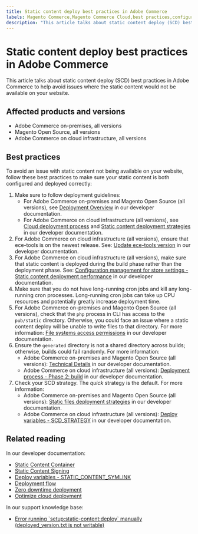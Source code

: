 ```yaml
---
title: Static content deploy best practices in Adobe Commerce
labels: Magento Commerce,Magento Commerce Cloud,best practices,configuration,content,deploy,deployment,ece-tools,static,Adobe Commerce,cloud infrastructure,on-premises
description: "This article talks about static content deploy (SCD) best practices in Adobe Commerce to help avoid issues where the static content would not be available on your website."
---
```


# Static content deploy best practices in Adobe Commerce

This article talks about static content deploy (SCD) best practices in Adobe Commerce to help avoid issues where the static content would not be available on your website.

## Affected products and versions

* Adobe Commerce on-premises, all versions
* Magento Open Source, all versions
* Adobe Commerce on cloud infrastructure, all versions

## Best practices

To avoid an issue with static content not being available on your website, follow these best practices to make sure your static content is both configured and deployed correctly:

1. Make sure to follow deployment guidelines:
    * For Adobe Commerce on-premises and Magento Open Source (all versions), see [Deployment Overview](https://devdocs.magento.com/guides/v2.3/config-guide/deployment/pipeline/) in our developer documentation.
    * For Adobe Commerce on cloud infrastructure (all versions), see [Cloud deployment process](https://devdocs.magento.com/guides/v2.3/cloud/deploy/cloud-deployment-process.html) and [Static content deployment strategies](https://devdocs.magento.com/guides/v2.3/cloud/deploy/static-content-deployment.html) in our developer documentation.
1. For Adobe Commerce on cloud infrastructure (all versions), ensure that ece-tools is on the newest release. See: [Update ece-tools version](https://devdocs.magento.com/guides/v2.2/cloud/release-notes/cloud-tools.html) in our developer documentation.
1. For Adobe Commerce on cloud infrastructure (all versions), make sure that static content is deployed during the build phase rather than the deployment phase. See: [Configuration management for store settings - Static content deployment performance](https://devdocs.magento.com/guides/v2.2/cloud/live/sens-data-over.html#cloud-confman-scd-over) in our developer documentation.
1. Make sure that you do not have long-running cron jobs and kill any long-running cron processes. Long-running cron jobs can take up CPU resources and potentially greatly increase deployment time.
1. For Adobe Commerce on-premises and Magento Open Source (all versions), check that the `php` process in CLI has access to the `pub/static` directory. Otherwise, you could face an issue where a static content deploy will be unable to write files to that directory. For more information: [File systems access permissions](https://devdocs.magento.com/guides/v2.3/config-guide/prod/prod_file-sys-perms.html) in our developer documentation.
1. Ensure the `generated` directory is not a shared directory across builds; otherwise, builds could fail randomly. For more information:
    * Adobe Commerce on-premises and Magento Open Source (all versions): [Technical Details](https://devdocs.magento.com/guides/v2.3/config-guide/deployment/pipeline/technical-details.html) in our developer documentation.
    * Adobe Commerce on cloud infrastructure (all versions): [Deployment process - Phase 2: build](https://devdocs.magento.com/guides/v2.3/cloud/reference/discover-deploy.html#cloud-deploy-over-phases-build) in our developer documentation.
1. Check your SCD strategy. The *quick* strategy is the default. For more information:
    * Adobe Commerce on-premises and Magento Open Source (all versions): [Static files deployment strategies](https://devdocs.magento.com/guides/v2.2/config-guide/cli/config-cli-subcommands-static-deploy-strategies.html) in our developer documentation.
    * Adobe Commerce on cloud infrastructure (all versions): [Deploy variables - SCD\_STRATEGY](https://devdocs.magento.com/guides/v2.2/cloud/env/variables-deploy.html#scd_strategy) in our developer documentation.

## Related reading

In our developer documentation:

* [Static Content Container](https://devdocs.magento.com/guides/v2.3/pattern-library/containers/staticContentContainer/contentContainer.html)
* [Static Content Signing](https://devdocs.magento.com/guides/v2.3/config-guide/cache/static-content-signing.html)
* [Deploy variables - STATIC\_CONTENT\_SYMLINK](https://devdocs.magento.com/guides/v2.3/cloud/env/variables-deploy.html#static_content_symlink)
* [Deployment flow](https://devdocs.magento.com/guides/v2.3/performance-best-practices/deployment-flow.html)
* [Zero downtime deployment](https://devdocs.magento.com/guides/v2.3/cloud/deploy/reduce-downtime.html)
* [Optimize cloud deployment](https://devdocs.magento.com/guides/v2.3/cloud/deploy/optimize-cloud-deployment.html)

In our support knowledge base:

* [Error running \`setup:static-content:deploy\` manually (deployed\_version.txt is not writable)](https://support.magento.com/hc/en-us/articles/360000338413)